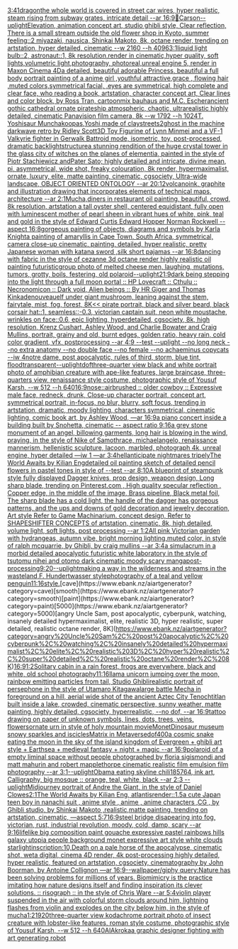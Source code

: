 [3:4](https://www.ebank.nz/aiartgenerator?category=3%3A4)[1](https://www.ebank.nz/aiartgenerator?category=1)[dragon](https://www.ebank.nz/aiartgenerator?category=dragon)[the whole world is covered in street car wires, hyper realistic, steam rising from subway grates, intricate detail --ar 16:9](https://www.ebank.nz/aiartgenerator?category=the%20whole%20world%20is%20covered%20in%20street%20car%20wires%2C%20hyper%20realistic%2C%20steam%20rising%20from%20subway%20grates%2C%20intricate%20detail%20--ar%2016%3A9)[🥦](https://www.ebank.nz/aiartgenerator?category=%F0%9F%A5%A6)[Carson](https://www.ebank.nz/aiartgenerator?category=Carson)[--uplight](https://www.ebank.nz/aiartgenerator?category=--uplight)[Elevation, animation concept art, studio ghibli style, Clear reflection, There is a small stream outside the old flower shop in Kyoto, summer feeling::2 miyazaki, nausica, Shinkai Makoto, 8k, octane render, trending on artstation, hyper detailed, cinematic --w 2160  --h 4096](https://www.ebank.nz/aiartgenerator?category=Elevation%2C%20animation%20concept%20art%2C%20studio%20ghibli%20style%2C%20Clear%20reflection%2C%20There%20is%20a%20small%20stream%20outside%20the%20old%20flower%20shop%20in%20Kyoto%2C%20summer%20feeling%3A%3A2%20miyazaki%2C%20nausica%2C%20Shinkai%20Makoto%2C%208k%2C%20octane%20render%2C%20trending%20on%20artstation%2C%20hyper%20detailed%2C%20cinematic%20--w%202160%20%20--h%204096)[3:1](https://www.ebank.nz/aiartgenerator?category=3%3A1)[liquid light bulb::2, astronaut::1, 8k resolution,render in cinematic,hyper quality, soft lights,volumetric light,photography, photoreal,unreal engine 5, render in Maxon Cinema 4D](https://www.ebank.nz/aiartgenerator?category=liquid%20light%20bulb%3A%3A2%2C%20astronaut%3A%3A1%2C%208k%20resolution%2Crender%20in%20cinematic%2Chyper%20quality%2C%20soft%20lights%2Cvolumetric%20light%2Cphotography%2C%20photoreal%2Cunreal%20engine%205%2C%20render%20in%20Maxon%20Cinema%204D)[a detailed, beautiful adorable Princess, beautiful a full body portrait painting of a anime girl ,youthful attractive,grace , flowing hair ,muted colors,symmetrical facial, ,eyes are symmetrical, high complete and clear face, who reading a book, artstation, character concept art, Clear lines and color block, by Ross Tran, cartoon](https://www.ebank.nz/aiartgenerator?category=a%20detailed%2C%20beautiful%20adorable%20Princess%2C%20beautiful%20a%20full%20body%20portrait%20painting%20of%20a%20anime%20girl%20%2Cyouthful%20attractive%2Cgrace%20%2C%20flowing%20hair%20%2Cmuted%20colors%2Csymmetrical%20facial%2C%20%2Ceyes%20are%20symmetrical%2C%20high%20complete%20and%20clear%20face%2C%20who%20reading%20a%20book%2C%20artstation%2C%20character%20concept%20art%2C%20Clear%20lines%20and%20color%20block%2C%20by%20Ross%20Tran%2C%20cartoon)[mix bauhaus and M.C. Escher](https://www.ebank.nz/aiartgenerator?category=mix%20bauhaus%20and%20M.C.%20Escher)[ancient gothic cathedral  ornate pirateship atmospheric, chaotic, ultrarealistic highly detailed, cinematic Panavision film camera, 8k --w 1792 --h 1024](https://www.ebank.nz/aiartgenerator?category=ancient%20gothic%20cathedral%20%20ornate%20pirateship%20atmospheric%2C%20chaotic%2C%20ultrarealistic%20highly%20detailed%2C%20cinematic%20Panavision%20film%20camera%2C%208k%20--w%201792%20--h%201024)[T. Yoshisaur Munchakoopas,Yoshi,made of clay](https://www.ebank.nz/aiartgenerator?category=T.%20Yoshisaur%20Munchakoopas%2CYoshi%2Cmade%20of%20clay)[streets](https://www.ebank.nz/aiartgenerator?category=streets)[2](https://www.ebank.nz/aiartgenerator?category=2)[ghost in the machine darkwave retro by Ridley Scott](https://www.ebank.nz/aiartgenerator?category=ghost%20in%20the%20machine%20darkwave%20retro%20by%20Ridley%20Scott)[3D Toy Figurine of Lynn Minmei and a VF-1 Valkyrie fighter in Gerwalk Battroid mode, isometric, toy, post-processed, dramatic backlight](https://www.ebank.nz/aiartgenerator?category=3D%20Toy%20Figurine%20of%20Lynn%20Minmei%20and%20a%20VF-1%20Valkyrie%20fighter%20in%20Gerwalk%20Battroid%20mode%2C%20isometric%2C%20toy%2C%20post-processed%2C%20dramatic%20backlight)[structure](https://www.ebank.nz/aiartgenerator?category=structure)[a  stunning rendition of the huge crystal tower in the glass city of witches on the planes of elementia, painted in the style of Piotr Stachiewicz andPater Sato; highly detailed and intricate, divine mean, pi, asymmetrical, wide shot, freaky colouration, 8k render, hypermaximalist, ornate, luxury, elite, matte painting, cinematic, cgsociety, Ultra-wide landscape, OBJECT ORIENTED ONTOLOGY --ar 20:12](https://www.ebank.nz/aiartgenerator?category=a%20%20stunning%20rendition%20of%20the%20huge%20crystal%20tower%20in%20the%20glass%20city%20of%20witches%20on%20the%20planes%20of%20elementia%2C%20painted%20in%20the%20style%20of%20Piotr%20Stachiewicz%20andPater%20Sato%3B%20highly%20detailed%20and%20intricate%2C%20divine%20mean%2C%20pi%2C%20asymmetrical%2C%20wide%20shot%2C%20freaky%20colouration%2C%208k%20render%2C%20hypermaximalist%2C%20ornate%2C%20luxury%2C%20elite%2C%20matte%20painting%2C%20cinematic%2C%20cgsociety%2C%20Ultra-wide%20landscape%2C%20OBJECT%20ORIENTED%20ONTOLOGY%20--ar%2020%3A12)[volcano](https://www.ebank.nz/aiartgenerator?category=volcano)[ink, graphite and illustration drawing that incorporates elements of technical maps, architecture --ar 2:1](https://www.ebank.nz/aiartgenerator?category=ink%2C%20graphite%20and%20illustration%20drawing%20that%20incorporates%20elements%20of%20technical%20maps%2C%20architecture%20--ar%202%3A1)[Mucha,](https://www.ebank.nz/aiartgenerator?category=Mucha%2C)[diners in restaurant oil painting, beautiful, crowd, 8k resolution, artstation a tall oyster shell, centered equidistant, fully open with luminescent mother of pearl sheen in vibrant hues of white, pink, teal and gold  in the style of Edward Curtis Edward Hopper Norman Rockwell --aspect 16:8](https://www.ebank.nz/aiartgenerator?category=diners%20in%20restaurant%20oil%20painting%2C%20beautiful%2C%20crowd%2C%208k%20resolution%2C%20artstation%20a%20tall%20oyster%20shell%2C%20centered%20equidistant%2C%20fully%20open%20with%20luminescent%20mother%20of%20pearl%20sheen%20in%20vibrant%20hues%20of%20white%2C%20pink%2C%20teal%20and%20gold%20%20in%20the%20style%20of%20Edward%20Curtis%20Edward%20Hopper%20Norman%20Rockwell%20--aspect%2016%3A8)[gorgeous painting of objects, diagrams and symbols by Karla Knight](https://www.ebank.nz/aiartgenerator?category=gorgeous%20painting%20of%20objects%2C%20diagrams%20and%20symbols%20by%20Karla%20Knight)[a painting of amaryllis in Cape Town, South Africa, symmetrical, camera close-up cinematic, painting, detailed, hyper realistic, pretty Japanese woman with katana sword ,silk short pajamas --ar 16:8](https://www.ebank.nz/aiartgenerator?category=a%20painting%20of%20amaryllis%20in%20Cape%20Town%2C%20South%20Africa%2C%20symmetrical%2C%20camera%20close-up%20cinematic%2C%20painting%2C%20detailed%2C%20hyper%20realistic%2C%20pretty%20Japanese%20woman%20with%20katana%20sword%20%2Csilk%20short%20pajamas%20--ar%2016%3A8)[dancing with fabric in the style of cezanne 3d octane render highly realistic oil painting futuristic](https://www.ebank.nz/aiartgenerator?category=dancing%20with%20fabric%20in%20the%20style%20of%20cezanne%203d%20octane%20render%20highly%20realistic%20oil%20painting%20futuristic)[group photo of melted cheese men, laughing, mutations, tumors, grotty, boils, festering, old polaroid](https://www.ebank.nz/aiartgenerator?category=group%20photo%20of%20melted%20cheese%20men%2C%20laughing%2C%20mutations%2C%20tumors%2C%20grotty%2C%20boils%2C%20festering%2C%20old%20polaroid)[--uplight](https://www.ebank.nz/aiartgenerator?category=--uplight)[21:9](https://www.ebank.nz/aiartgenerator?category=21%3A9)[dark being stepping into the light through a full moon portal :: HP Lovecraft :: Cthulu :: Necronomicon :: Dark void, Alien beings :: By HR Giger and Thomas Kinkade](https://www.ebank.nz/aiartgenerator?category=dark%20being%20stepping%20into%20the%20light%20through%20a%20full%20moon%20portal%20%3A%3A%20HP%20Lovecraft%20%3A%3A%20Cthulu%20%3A%3A%20Necronomicon%20%3A%3A%20Dark%20void%2C%20Alien%20beings%20%3A%3A%20By%20HR%20Giger%20and%20Thomas%20Kinkade)[nouveau](https://www.ebank.nz/aiartgenerator?category=nouveau)[elf under giant mushroom, leaning against the stem, fairytale, mist, fog, forest, 8K](https://www.ebank.nz/aiartgenerator?category=elf%20under%20giant%20mushroom%2C%20leaning%20against%20the%20stem%2C%20fairytale%2C%20mist%2C%20fog%2C%20forest%2C%208K)[<< pirate portrait, black and silver beard, black corsair hat::1, seamless::-0.3, victorian captain suit, neon white moustache, wrinkles on face::0.6, epic lighting, hyperdetailed, cgsociety, 8k, high resolution, Krenz Cushart, Ashley Wood, and Charlie Bowater and Craig Mullins, portrait, grainy and old, burnt edges, golden ratio, heavy rain, cold color gradient, vfx, postprocessing --ar 4:9 --test --uplight --no long neck --no extra anatomy --no double face --no female --no achaeminus copycats --iw 4](https://www.ebank.nz/aiartgenerator?category=%3C%3C%20pirate%20portrait%2C%20black%20and%20silver%20beard%2C%20black%20corsair%20hat%3A%3A1%2C%20seamless%3A%3A-0.3%2C%20victorian%20captain%20suit%2C%20neon%20white%20moustache%2C%20wrinkles%20on%20face%3A%3A0.6%2C%20epic%20lighting%2C%20hyperdetailed%2C%20cgsociety%2C%208k%2C%20high%20resolution%2C%20Krenz%20Cushart%2C%20Ashley%20Wood%2C%20and%20Charlie%20Bowater%20and%20Craig%20Mullins%2C%20portrait%2C%20grainy%20and%20old%2C%20burnt%20edges%2C%20golden%20ratio%2C%20heavy%20rain%2C%20cold%20color%20gradient%2C%20vfx%2C%20postprocessing%20--ar%204%3A9%20--test%20--uplight%20--no%20long%20neck%20--no%20extra%20anatomy%20--no%20double%20face%20--no%20female%20--no%20achaeminus%20copycats%20--iw%204)[notre dame, post apocalyptic, rules of third, storm, blue tint, flood](https://www.ebank.nz/aiartgenerator?category=notre%20dame%2C%20post%20apocalyptic%2C%20rules%20of%20third%2C%20storm%2C%20blue%20tint%2C%20flood)[transparent](https://www.ebank.nz/aiartgenerator?category=transparent)[--uplight](https://www.ebank.nz/aiartgenerator?category=--uplight)[dof](https://www.ebank.nz/aiartgenerator?category=dof)[three-quarter view black and white portrait photo of amphibian creature with ape-like features, large braincase, three-quarters view, renaissance style costume, photographic style of Yousuf Karsh, --w 512 --h 640](https://www.ebank.nz/aiartgenerator?category=three-quarter%20view%20black%20and%20white%20portrait%20photo%20of%20amphibian%20creature%20with%20ape-like%20features%2C%20large%20braincase%2C%20three-quarters%20view%2C%20renaissance%20style%20costume%2C%20photographic%20style%20of%20Yousuf%20Karsh%2C%20--w%20512%20--h%20640)[16:9](https://www.ebank.nz/aiartgenerator?category=16%3A9)[nose::airbrushed :: older cowboy :: Expressive male face, redneck, drunk, Close-up character portrait, concept art, symmetrical portrait, in-focus, no blur, blurry, soft focus, trending in artstation, dramatic, moody lighting, characters symmetrical, cinematic lighting, comic book art, by Ashley Wood, —ar 16:9](https://www.ebank.nz/aiartgenerator?category=nose%3A%3Aairbrushed%20%3A%3A%20older%20cowboy%20%3A%3A%20Expressive%20male%20face%2C%20redneck%2C%20drunk%2C%20Close-up%20character%20portrait%2C%20concept%20art%2C%20symmetrical%20portrait%2C%20in-focus%2C%20no%20blur%2C%20blurry%2C%20soft%20focus%2C%20trending%20in%20artstation%2C%20dramatic%2C%20moody%20lighting%2C%20characters%20symmetrical%2C%20cinematic%20lighting%2C%20comic%20book%20art%2C%20by%20Ashley%20Wood%2C%20%E2%80%94ar%2016%3A9)[a piano concert inside a building built by Snohetta, cinematic -- aspect ratio 9:16](https://www.ebank.nz/aiartgenerator?category=a%20piano%20concert%20inside%20a%20building%20built%20by%20Snohetta%2C%20cinematic%20--%20aspect%20ratio%209%3A16)[a grey stone monument of an angel, billowing garments, long hair is blowing in the wind, praying, in the style of Nike of Samothrace, michaelangelo, renaissance mannerism, hellenistic sculpture, lacoon, marbled, photograph 4k, unreal engine, hyper detailed —iw 1 —ar 3:4](https://www.ebank.nz/aiartgenerator?category=a%20grey%20stone%20monument%20of%20an%20angel%2C%20billowing%20garments%2C%20long%20hair%20is%20blowing%20in%20the%20wind%2C%20praying%2C%20in%20the%20style%20of%20Nike%20of%20Samothrace%2C%20michaelangelo%2C%20renaissance%20mannerism%2C%20hellenistic%20sculpture%2C%20lacoon%2C%20marbled%2C%20photograph%204k%2C%20unreal%20engine%2C%20hyper%20detailed%20%E2%80%94iw%201%20%E2%80%94ar%203%3A4)[hell](https://www.ebank.nz/aiartgenerator?category=hell)[anticipate nightmares tripely](https://www.ebank.nz/aiartgenerator?category=anticipate%20nightmares%20tripely)[The World Awaits by Kilian Eng](https://www.ebank.nz/aiartgenerator?category=The%20World%20Awaits%20by%20Kilian%20Eng)[detailed oil painting sketch of detailed pencil flowers in pastel tones in style of --test --ar 8:10](https://www.ebank.nz/aiartgenerator?category=detailed%20oil%20painting%20sketch%20of%20detailed%20pencil%20flowers%20in%20pastel%20tones%20in%20style%20of%20--test%20--ar%208%3A10)[A blueprint of steampunk style fully displayed Dagger knives, prop design, weapon design, Long sharp blade,  trending on Pinterest.com  , High quality specular reflection ,  Copper  edge, in the middle of the image, Brass pipeline,  Black metal foil,  The sharp blade has a cold light, the handle of the dagger has gorgeous patterns, and the ups and downs of gold decoration and jewelry decoration, Art style Refer to Game Machinarium.  concept design, Refer to SHAPESHIFTER CONCEPTS  of artstation, cinematic,  8k, high detailed,  volume light,  soft lights,  post processing    --ar 1:2](https://www.ebank.nz/aiartgenerator?category=A%20blueprint%20of%20steampunk%20style%20fully%20displayed%20Dagger%20knives%2C%20prop%20design%2C%20weapon%20design%2C%20Long%20sharp%20blade%2C%20%20trending%20on%20Pinterest.com%20%20%2C%20High%20quality%20specular%20reflection%20%2C%20%20Copper%20%20edge%2C%20in%20the%20middle%20of%20the%20image%2C%20Brass%20pipeline%2C%20%20Black%20metal%20foil%2C%20%20The%20sharp%20blade%20has%20a%20cold%20light%2C%20the%20handle%20of%20the%20dagger%20has%20gorgeous%20patterns%2C%20and%20the%20ups%20and%20downs%20of%20gold%20decoration%20and%20jewelry%20decoration%2C%20Art%20style%20Refer%20to%20Game%20Machinarium.%20%20concept%20design%2C%20Refer%20to%20SHAPESHIFTER%20CONCEPTS%20%20of%20artstation%2C%20cinematic%2C%20%208k%2C%20high%20detailed%2C%20%20volume%20light%2C%20%20soft%20lights%2C%20%20post%20processing%20%20%20%20--ar%201%3A2)[All pink Victorian garden with hydrangeas, autumn vibe, bright morning lighting,muted color, in style of ralph mcquarrie, by Ghibli, by craig mullins --ar 3:4](https://www.ebank.nz/aiartgenerator?category=All%20pink%20Victorian%20garden%20with%20hydrangeas%2C%20autumn%20vibe%2C%20bright%20morning%20lighting%2Cmuted%20color%2C%20in%20style%20of%20ralph%20mcquarrie%2C%20by%20Ghibli%2C%20by%20craig%20mullins%20--ar%203%3A4)[a simulacrum in a morbid detailed apocalyptic futuristic white laboratory in the style of tsutomu nihei and otomo dark cinematic moody scary manga](https://www.ebank.nz/aiartgenerator?category=a%20simulacrum%20in%20a%20morbid%20detailed%20apocalyptic%20futuristic%20white%20laboratory%20in%20the%20style%20of%20tsutomu%20nihei%20and%20otomo%20dark%20cinematic%20moody%20scary%20manga)[post-processing](https://www.ebank.nz/aiartgenerator?category=post-processing)[9:20](https://www.ebank.nz/aiartgenerator?category=9%3A20)[--uplight](https://www.ebank.nz/aiartgenerator?category=--uplight)[making a way in the wilderness and streams in the wasteland,F. Hundertwasser style](https://www.ebank.nz/aiartgenerator?category=making%20a%20way%20in%20the%20wilderness%20and%20streams%20in%20the%20wasteland%2CF.%20Hundertwasser%20style)[photography of a teal and yellow penguin](https://www.ebank.nz/aiartgenerator?category=photography%20of%20a%20teal%20and%20yellow%20penguin)[11:16](https://www.ebank.nz/aiartgenerator?category=11%3A16)[style.](https://www.ebank.nz/aiartgenerator?category=style.)[cave](https://www.ebank.nz/aiartgenerator?category=cave)[smooth](https://www.ebank.nz/aiartgenerator?category=smooth)[paint](https://www.ebank.nz/aiartgenerator?category=paint)[5000](https://www.ebank.nz/aiartgenerator?category=5000)[angry Uncle Sam, post apocalyptic, cyberpunk, watching, insanely detailed hypermaximalist, elite, realistic 3D, hyper realistic, super detailed, realistic octane render, 8K](https://www.ebank.nz/aiartgenerator?category=angry%20Uncle%20Sam%2C%20post%20apocalyptic%2C%20cyberpunk%2C%20watching%2C%20insanely%20detailed%20hypermaximalist%2C%20elite%2C%20realistic%203D%2C%20hyper%20realistic%2C%20super%20detailed%2C%20realistic%20octane%20render%2C%208K)[](https://www.ebank.nz/aiartgenerator?category=)[16:9](https://www.ebank.nz/aiartgenerator?category=16%3A9)[1:2](https://www.ebank.nz/aiartgenerator?category=1%3A2)[Solitary cabin in a rain forest, frogs are everywhere, black and white, old school photography](https://www.ebank.nz/aiartgenerator?category=Solitary%20cabin%20in%20a%20rain%20forest%2C%20frogs%20are%20everywhere%2C%20black%20and%20white%2C%20old%20school%20photography)[11:16](https://www.ebank.nz/aiartgenerator?category=11%3A16)[llama unicorn jumping over the moon, rainbow emitting particles from tail, Studio Ghibli](https://www.ebank.nz/aiartgenerator?category=llama%20unicorn%20jumping%20over%20the%20moon%2C%20rainbow%20emitting%20particles%20from%20tail%2C%20Studio%20Ghibli)[realistic portrait of persephone in the style of Utamaro Kitagawa](https://www.ebank.nz/aiartgenerator?category=realistic%20portrait%20of%20persephone%20in%20the%20style%20of%20Utamaro%20Kitagawa)[large battle Mecha in foreground on a hill, aerial wide shot of the ancient Aztec City Tenochtitlan built inside a lake, crowded, cinematic perspective, sunny weather, matte painting, highly detailed, cgsociety, hyperrealistic, --no dof, --ar 16:9](https://www.ebank.nz/aiartgenerator?category=large%20battle%20Mecha%20in%20foreground%20on%20a%20hill%2C%20aerial%20wide%20shot%20of%20the%20ancient%20Aztec%20City%20Tenochtitlan%20built%20inside%20a%20lake%2C%20crowded%2C%20cinematic%20perspective%2C%20sunny%20weather%2C%20matte%20painting%2C%20highly%20detailed%2C%20cgsociety%2C%20hyperrealistic%2C%20--no%20dof%2C%20--ar%2016%3A9)[tattoo drawing on paper of unknown symbols, lines, dots, trees, veins, flowers](https://www.ebank.nz/aiartgenerator?category=tattoo%20drawing%20on%20paper%20of%20unknown%20symbols%2C%20lines%2C%20dots%2C%20trees%2C%20veins%2C%20flowers)[ornate urn in style of holy mountain movie](https://www.ebank.nz/aiartgenerator?category=ornate%20urn%20in%20style%20of%20holy%20mountain%20movie)[Monet](https://www.ebank.nz/aiartgenerator?category=Monet)[Dinosaur museum snowy sparkles and iscicles](https://www.ebank.nz/aiartgenerator?category=Dinosaur%20museum%20snowy%20sparkles%20and%20iscicles)[Matrix in Metaverse](https://www.ebank.nz/aiartgenerator?category=Matrix%20in%20Metaverse)[dof](https://www.ebank.nz/aiartgenerator?category=dof)[400](https://www.ebank.nz/aiartgenerator?category=400)[a cosmic snake eating the moon in the sky of the island kingdom of Evergreen + ghibli art style + Earthsea + medieval fantasy + night + magic --ar 16:9](https://www.ebank.nz/aiartgenerator?category=a%20cosmic%20snake%20eating%20the%20moon%20in%20the%20sky%20of%20the%20island%20kingdom%20of%20Evergreen%20%2B%20ghibli%20art%20style%20%2B%20Earthsea%20%2B%20medieval%20fantasy%20%2B%20night%20%2B%20magic%20--ar%2016%3A9)[polaroid of a empty liminal space without people photographed by floria sigismondi and matt mahurin and robert mapplethorpe cinematic realistic film emulsion film photography --ar 3:1](https://www.ebank.nz/aiartgenerator?category=polaroid%20of%20a%20empty%20liminal%20space%20without%20people%20photographed%20by%20floria%20sigismondi%20and%20matt%20mahurin%20and%20robert%20mapplethorpe%20cinematic%20realistic%20film%20emulsion%20film%20photography%20--ar%203%3A1)[--uplight](https://www.ebank.nz/aiartgenerator?category=--uplight)[Obama eating skyline chili](https://www.ebank.nz/aiartgenerator?category=Obama%20eating%20skyline%20chili)[185764, ink art, Calligraphy, big mosque :: orange, teal, white, black --ar 2:3 --uplight](https://www.ebank.nz/aiartgenerator?category=185764%2C%20ink%20art%2C%20Calligraphy%2C%20big%20mosque%20%3A%3A%20orange%2C%20teal%2C%20white%2C%20black%20--ar%202%3A3%20--uplight)[Midjourney portrait of Andre the Giant, in the style of Daniel Clowes](https://www.ebank.nz/aiartgenerator?category=Midjourney%20portrait%20of%20Andre%20the%20Giant%2C%20in%20the%20style%20of%20Daniel%20Clowes)[2:1](https://www.ebank.nz/aiartgenerator?category=2%3A1)[The World Awaits by Kilian Eng, atlantis](https://www.ebank.nz/aiartgenerator?category=The%20World%20Awaits%20by%20Kilian%20Eng%2C%20atlantis)[render::1.5](https://www.ebank.nz/aiartgenerator?category=render%3A%3A1.5)[a cute Japan  teen boy in nanachi suit , anime style , anime , anime characters ,CG , by Ghibli studio, by Shinkai Makoto ,realistic,matte painting, trending on artstation, cinematic, —aspect 5:7](https://www.ebank.nz/aiartgenerator?category=a%20cute%20Japan%20%20teen%20boy%20in%20nanachi%20suit%20%2C%20anime%20style%20%2C%20anime%20%2C%20anime%20characters%20%2CCG%20%2C%20by%20Ghibli%20studio%2C%20by%20Shinkai%20Makoto%20%2Crealistic%2Cmatte%20painting%2C%20trending%20on%20artstation%2C%20cinematic%2C%20%E2%80%94aspect%205%3A7)[16:9](https://www.ebank.nz/aiartgenerator?category=16%3A9)[steel bridge disapearing into fog, victorian, rust, industrial revolution, moody, cold, damp, scary --ar 9:16](https://www.ebank.nz/aiartgenerator?category=steel%20bridge%20disapearing%20into%20fog%2C%20victorian%2C%20rust%2C%20industrial%20revolution%2C%20moody%2C%20cold%2C%20damp%2C%20scary%20--ar%209%3A16)[lifelike big composition paint gouache expressive pastel rainbows hills galaxy utopia people background monet expressive art style white clouds starlight](https://www.ebank.nz/aiartgenerator?category=lifelike%20big%20composition%20paint%20gouache%20expressive%20pastel%20rainbows%20hills%20galaxy%20utopia%20people%20background%20monet%20expressive%20art%20style%20white%20clouds%20starlight)[inscription:10,](https://www.ebank.nz/aiartgenerator?category=inscription%3A10%2C)[Death on a pale horse of the apocalypse, cinematic shot, weta digital, cinema 4D render, 4k post-processing highly detailed, hyper realistic, featured on artstation, cgsociety, cinematography by John Boorman, by Antoine Collignon —ar 16:9](https://www.ebank.nz/aiartgenerator?category=Death%20on%20a%20pale%20horse%20of%20the%20apocalypse%2C%20cinematic%20shot%2C%20weta%20digital%2C%20cinema%204D%20render%2C%204k%20post-processing%20highly%20detailed%2C%20hyper%20realistic%2C%20featured%20on%20artstation%2C%20cgsociety%2C%20cinematography%20by%20John%20Boorman%2C%20by%20Antoine%20Collignon%20%E2%80%94ar%2016%3A9)[--wallpaper](https://www.ebank.nz/aiartgenerator?category=--wallpaper)[/giphy query:Nature has been solving problems for millions of years. Biomimicry is the practice imitating how nature designs itself and finding inspiration its clever solutions. :: risograph :: in the style of Chris Ware --ar 5:4](https://www.ebank.nz/aiartgenerator?category=/giphy%20query%3ANature%20has%20been%20solving%20problems%20for%20millions%20of%20years.%20Biomimicry%20is%20the%20practice%20imitating%20how%20nature%20designs%20itself%20and%20finding%20inspiration%20its%20clever%20solutions.%20%3A%3A%20risograph%20%3A%3A%20in%20the%20style%20of%20Chris%20Ware%20--ar%205%3A4)[violin player suspended in the air with colorful storm clouds around him, lightning flashes from violin and explodes on the city below him, in the style of mucha](https://www.ebank.nz/aiartgenerator?category=violin%20player%20suspended%20in%20the%20air%20with%20colorful%20storm%20clouds%20around%20him%2C%20lightning%20flashes%20from%20violin%20and%20explodes%20on%20the%20city%20below%20him%2C%20in%20the%20style%20of%20mucha)[1:2](https://www.ebank.nz/aiartgenerator?category=1%3A2)[1920](https://www.ebank.nz/aiartgenerator?category=1920)[three-quarter view kodachrome portrait photo of insect creature with lobster-like features, roman style costume, photographic style of Yousuf Karsh, --w 512 --h 640](https://www.ebank.nz/aiartgenerator?category=three-quarter%20view%20kodachrome%20portrait%20photo%20of%20insect%20creature%20with%20lobster-like%20features%2C%20roman%20style%20costume%2C%20photographic%20style%20of%20Yousuf%20Karsh%2C%20--w%20512%20--h%20640)[AlAkroka](https://www.ebank.nz/aiartgenerator?category=AlAkroka)[a graphic designer fighting with art generating robot](https://www.ebank.nz/aiartgenerator?category=a%20graphic%20designer%20fighting%20with%20art%20generating%20robot)